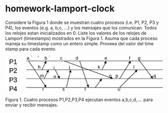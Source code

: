 # homework-lamport-clock

Considere la Figura 1 donde se muestran cuatro procesos (i.e. P1, P2, P3 y P4), los eventos (e.g. a, b,c, ...) y los mensajes que los comunican. Todos los relojes estan inicializados en 0. Liste los valores de los relojes de Lamport (timestamps) mostrados en la Figura 1. Asuma que cada proceso maneja su timestamp como un entero simple. Proveea del valor del time stamp para cada evento.

![](homework.png) 

Figura 1. Cuatro procesos P1,P2,P3,P4 ejecutan eventos a,b,c,d,.... para enviar y recibir mensajes.